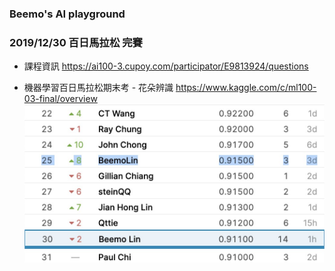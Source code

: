 ### Beemo's AI playground

### 2019/12/30 百日馬拉松 完賽
- 課程資訊 https://ai100-3.cupoy.com/participator/E9813924/questions

- 機器學習百日馬拉松期末考 - 花朵辨識 https://www.kaggle.com/c/ml100-03-final/overview
![image](https://raw.githubusercontent.com/BeemoLin/3ML/master/messageImage_1577679066583.jpg)
